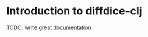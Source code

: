 # Introduction to diffdice-clj

TODO: write [great documentation](http://jacobian.org/writing/what-to-write/)
